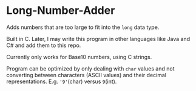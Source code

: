 # Long-Number-Adder
Adds numbers that are too large to fit into the `long` data type.

Built in C. Later, I may write this program in other languages like Java and C# and add them to this repo.

Currently only works for Base10 numbers, using C strings.

Program can be optimized by only dealing with `char` values and not converting between characters (ASCII values) and their decimal representations. E.g. `'9'`(char) versus `9`(int).
